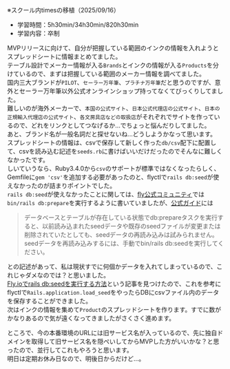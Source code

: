 ※スクール内timesの移植（2025/09/16）

- 学習時間：5h30min/34h30min/820h30min
- 学習内容：卒制

MVPリリースに向けて、自分が把握している範囲のインクの情報を入れようとスプレッドシートに情報まとめてました。  
テーブル設計でメーカー情報が入る`Brands`とインクの情報が入る`Products`を分けているので、まずは把握している範囲のメーカー情報を調べてました。  
国内三大ブランドが`PILOT`、`セーラー万年筆`、`プラチナ万年筆`だと思うのですが、意外とセーラー万年筆以外公式オンラインショップ持ってなくてびっくりしてました。  
難しいのが海外メーカーで、`本国の公式サイト`、`日本公式代理店の公式サイト`、`日本の正規輸入代理店の公式サイト`、`各文房具店などの取扱店`がそれぞれでサイトを作っているので、どれをリンクとしてつなげるか…でちょっと悩んだりしてました。  
あと、ブランド名が一般名詞だと探せないね…どうしようかなって思います。  
スプレッドシートの情報は、csvで保存して新しく作った`db/csv`配下に配置して、csvを読み込む記述を`seeds.rb`に書けばいいだけだったのでそんなに難しくなかったです。  
しいていうなら、Ruby3.4.0から`csv`のサポートが標準ではなくなったらしく、Gemfileに`gem 'csv'`を追加する必要があったのと、flyctlで`rails db:seed`が使えなかったのが詰まりポイントでした。  
`rails db:seed`が使えなかったことに関しては、[fly公式コミュニティ](https://community.fly.io/t/cant-seed-with-flyctl-ssh-console-c-app-bin-rails-db-seed/10443)では`bin/rails db:prepare`を実行するように書いていましたが、[公式ガイド](https://railsguides.jp/active_record_migrations.html#%E3%83%87%E3%83%BC%E3%82%BF%E3%83%99%E3%83%BC%E3%82%B9%E3%82%92%E6%BA%96%E5%82%99%E3%81%99%E3%82%8B)には
> データベースとテーブルが存在している状態でdb:prepareタスクを実行すると、以前読み込まれたseedデータや既存のseedファイルが変更または削除されていたとしても、seedデータの再読み込みは試みられません。seedデータを再読み込みするには、手動でbin/rails db:seedを実行してください。

との記述があって、私は現状すでに何個かデータを入れてしまっているので、これじゃダメなのでは？と思いました。  
[Fly.ioでrails db:seedを実行する方法](https://qiita.com/lemonade_37/items/73dd5a060ad8ff953d10)という記事を見つけたので、これを参考にflyctlで`Rails.application.load_seed`をやったらDBにcsvファイル内のデータを保存することができました。  
次はインクの情報を集めて`Product`のスプレッドシートを作ります。すでに数がかなりあるので気が遠くなってきましたがさくさく進めます。

ところで、今の本番環境のURLには旧サービス名が入っているので、先に独自ドメインを取得して旧サービス名を隠ぺいしてからMVPした方がいいかな？と思ったので、並行してこれもやろうと思います。  
明日は定期お休み日なので、明後日からだけど…。
